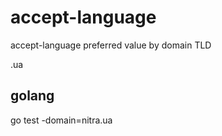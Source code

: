 # accept-language
accept-language preferred value by domain TLD 

.ua 


## golang

go test -domain=nitra.ua